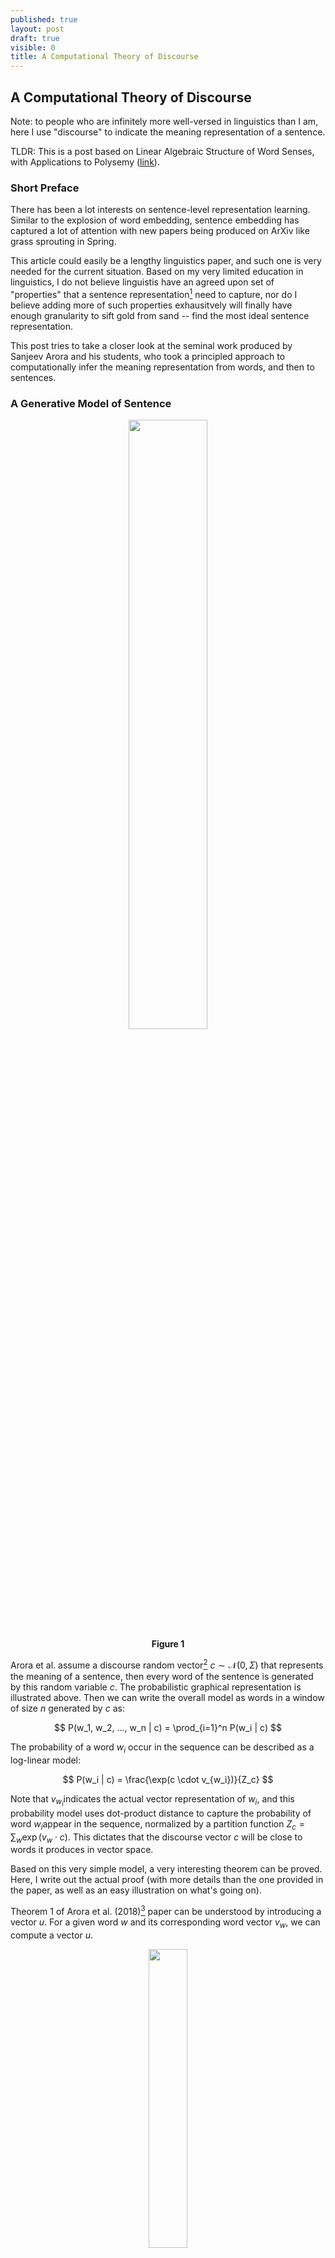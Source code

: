```yaml
---
published: true
layout: post
draft: true
visible: 0
title: A Computational Theory of Discourse
---
```

## A Computational Theory of Discourse

Note: to people who are infinitely more well-versed in linguistics than I am, here I use "discourse" to indicate the meaning representation of a sentence. 

TLDR: This is a post based on Linear Algebraic Structure of Word Senses, with Applications to Polysemy ([link](https://arxiv.org/pdf/1601.03764.pdf)).

### Short Preface

There has been a lot interests on sentence-level representation learning. Similar to the explosion of word embedding, sentence embedding has captured a lot of attention with new papers being produced on ArXiv like grass sprouting in Spring. 

This article could easily be a lengthy linguistics paper, and such one is very needed for the current situation. Based on my very limited education in linguistics, I do not believe linguistis have an agreed upon set of "properties" that a sentence representation[^1] need to capture, nor do I believe adding more of such properties exhausitvely will finally have enough granularity to sift gold from sand -- find the most ideal sentence representation.

This post tries to take a closer look at the seminal work produced by Sanjeev Arora and his students, who took a principled approach to computationally infer the meaning representation from words, and then to sentences.

### A Generative Model of Sentence

<p style="text-align: center"><img src="https://github.com/windweller/windweller.github.io/blob/master/images/discourse-graph.png?raw=true" style="width:50%"> <br> <b> Figure 1 </b></p>

Arora et al. assume a discourse random vector[^2]  $c \sim \mathcal{N}(0, \Sigma)$ that represents the meaning of a sentence,  then every word of the sentence is generated by this random variable $c$. The probabilistic graphical representation is illustrated above. Then we can write the overall model as words in a window of size $n$ generated by $c$ as:

$$
P(w_1, w_2, ..., w_n | c) = \prod_{i=1}^n P(w_i | c)
$$

The probability of a word $w_i$ occur in the sequence can be described as a log-linear model:

$$
P(w_i | c) = \frac{\exp(c \cdot v_{w_i})}{Z_c}
$$

Note that $v_{w_i}​$ indicates the actual vector representation of $w_i​$, and this probability model uses dot-product distance to capture the probability of word $w_i​$ appear in the sequence, normalized by a partition function $Z_c = \sum_w \exp(v_w \cdot c)​$. This dictates that the discourse vector $c​$ will be close to words it produces in vector space.

Based on this very simple model, a very interesting theorem can be proved. Here, I write out the actual proof (with more details than the one provided in the paper, as well as an easy illustration on what's going on).

Theorem 1 of Arora et al. (2018)[^3] paper can be understood by introducing a vector $u$.  For a given word $w$ and its corresponding word vector $v_w$, we can compute a vector $u$. 

<p style="text-align: center"><img src="https://github.com/windweller/windweller.github.io/blob/master/images/discourse-theorem1-u.jpg?raw=true" style="width:35%"> <br> <b>Figure 2</b> </p>

For this word $w$, it must appear in different spans of words across the entire document. A random variable of a window of $n$ words can be introduced as $s$, a span. Computationally, the vector $u$ for the word $w​$ can be computed as follow:

$$
u = \frac{1}{k} \sum_{s \in \{s_1, ..., s_k\}} \frac{1}{n} \sum_{w_i \in s} v_{w_i}
$$

To even make this statement simpler, assume the above figure represents a tensor $S \in \mathcal{R}^{n \times k \times d}$, we can easily run the following Tensorflow operation to obtain $u$: `u = np.mean(np.mean(S, axis=0), axis=1)`. After knowing how $u$ is computed, then we can understand Theorem 1:
$$
v_w = A u
$$

For any word, if we compute the corresponding vector $u$, the word embedding of this word can be obtained through a linear transformation (matrix multiplication) by a fixed matrix $A$. 

Here I provide a (slightly) more detailed proof on how this equality is shown. Readers who find it elementary or advanced can skip this block to experiments. The proof stands as long as the generative model in Figure 1 holds. We set to show that $\mathbb{E}(\frac{1}{n} \sum_{w_i \in s} v\_{w_i} | w \in s )$. 


$$
\mathbb{E}[c_s | w \in s] = \mathbb{E}[\mathbb{E}[c_s | s = w_1...w...w_n | w \in s]]
$$


This step is by "iterated expectation" or "law of total expectation". And the following step to show the pdf (probability density function) of $c|w$ is straightforward. The paper mentioned/set up the following equality that we can substitute: $Z_c \approx Z \exp(\|c\|^2)$[^4], the probability density function of a multivariate normal distribution $c \sim (0, \Sigma)$ is $p(c) = \exp(-\frac{1}{2} c^T \Sigma^{-1}c)$, and $||c||^2 = c^Tc = c^T I c$. Then the following steps are easy to see:
$$

$$


### Application to Word Senses

### Relations to Language Modeling

### Implicit Solutions 

Unwittingly at first, Word2Vec is quickly shown to be an implicit solution to a non-convex co-occurence matrix decomposition. GloVE and other word embedding methods followed the lead and grounded these methods in theory. Are sentence embedding models, let it be InferSent, DisSent, ELMo, BERT, implicit solutions to a more principled discourse model? 

[^1]: In the scope of this post, we can assume it's an embedding. This is a very narrow interpretation that is ignoring decades of linguistic work on sentence representations. Interested readers can take a look at Kemp's Discourse Representation Theory framework.
[^2]: In most of Arora et al.'s work, "sentence meaning", "discourse", and "context" are used almost interchangeably. They all refer to a vector representation of a span of words, usually within a fixed window. 
[^3]:Linear Algebraic Structure of Word Senses, with Applications to Polysemy.
[^4]: This is proven in A Latent Variable Model Approach to PMI-based Word Embeddings, Lemma 2.1. They proved a concentration bound of this partition function under the Bayesian priors specified in the model of Figure 1. 


